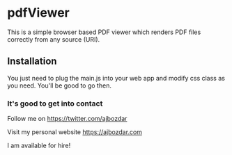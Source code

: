 # pdfViewer
This is a simple browser based PDF viewer which renders PDF files correctly from any source (URI).

## Installation
You just need to plug the main.js into your web app and modify css class as you need. You'll be good to go then.

### It's good to get into contact

Follow me on https://twitter.com/ajbozdar

Visit my personal website https://ajbozdar.com

I am available for hire!
